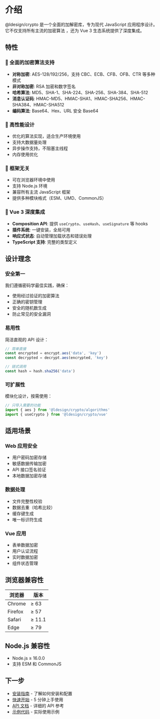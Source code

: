 # 介绍

@ldesign/crypto 是一个全面的加解密库，专为现代 JavaScript 应用程序设计。它不仅支持所有主流的加密算法
，还为 Vue 3 生态系统提供了深度集成。

## 特性

### 🔐 全面的加密算法支持

- **对称加密**: AES-128/192/256，支持 CBC、ECB、CFB、OFB、CTR 等多种模式
- **非对称加密**: RSA 加密和数字签名
- **哈希算法**: MD5、SHA-1、SHA-224、SHA-256、SHA-384、SHA-512
- **消息认证码**: HMAC-MD5、HMAC-SHA1、HMAC-SHA256、HMAC-SHA384、HMAC-SHA512
- **编码算法**: Base64、Hex、URL 安全 Base64

### 🚀 高性能设计

- 优化的算法实现，适合生产环境使用
- 支持大数据量处理
- 异步操作支持，不阻塞主线程
- 内存使用优化

### 🎯 框架无关

- 可在浏览器环境中使用
- 支持 Node.js 环境
- 兼容所有主流 JavaScript 框架
- 提供多种模块格式（ESM、UMD、CommonJS）

### 🔧 Vue 3 深度集成

- **Composition API**: 提供 `useCrypto`、`useHash`、`useSignature` 等 hooks
- **插件系统**: 一键安装，全局可用
- **响应式状态**: 自动管理加载状态和错误处理
- **TypeScript 支持**: 完整的类型定义

## 设计理念

### 安全第一

我们遵循密码学最佳实践，确保：

- 使用经过验证的加密算法
- 正确的密钥管理
- 安全的随机数生成
- 防止常见的安全漏洞

### 易用性

简洁直观的 API 设计：

```typescript
// 简单直接
const encrypted = encrypt.aes('data', 'key')
const decrypted = decrypt.aes(encrypted, 'key')

// 链式调用
const hash = hash.sha256('data')
```

### 可扩展性

模块化设计，按需使用：

```typescript
// 只导入需要的功能
import { aes } from '@ldesign/crypto/algorithms'
import { useCrypto } from '@ldesign/crypto/vue'
```

## 适用场景

### Web 应用安全

- 用户密码加密存储
- 敏感数据传输加密
- API 接口签名验证
- 本地数据加密存储

### 数据处理

- 文件完整性校验
- 数据去重（哈希比较）
- 缓存键生成
- 唯一标识符生成

### Vue 应用

- 表单数据加密
- 用户认证流程
- 实时数据加密
- 组件状态管理

## 浏览器兼容性

| 浏览器  | 版本   |
| ------- | ------ |
| Chrome  | ≥ 63   |
| Firefox | ≥ 57   |
| Safari  | ≥ 11.1 |
| Edge    | ≥ 79   |

## Node.js 兼容性

- Node.js ≥ 16.0.0
- 支持 ESM 和 CommonJS

## 下一步

- [安装指南](./installation) - 了解如何安装和配置
- [快速开始](./quick-start) - 5 分钟上手使用
- [API 文档](../api/) - 详细的 API 参考
- [示例代码](../examples/) - 实际使用示例
